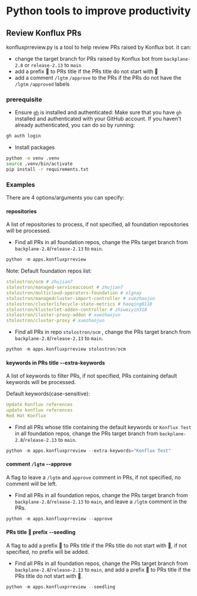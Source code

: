 # Python tools to improve productivity

## Review Konflux PRs

konfluxprreview.py is a tool to help review PRs raised by Konflux bot. it can:

- change the target branch for PRs raised by Konflux bot from `backplane-2.8` or `release-2.13` to `main`
- add a prefix 🌱 to PRs title if the PRs title do not start with 🌱
- add a comment `/lgtm` `/approve` to the PRs if the PRs do not have the `/lgtm` `/approved` labels

### prerequisite

- Ensure [`gh`](https://cli.github.com/) is installed and authenticated:
Make sure that you have `gh` installed and authenticated with your GitHub account. If you haven't already authenticated, you can do so by running:

```sh
gh auth login
```

- Install packages

```sh
python -m venv .venv
source .venv/bin/activate
pip install -r requirements.txt
```

### Examples

There are 4 options/arguments you can specify:

#### repositories

A list of repositories to process, if not specified, all foundation repositories will be processed.

- Find all PRs in all foundation repos, change the PRs target branch from `backplane-2.8`/`release-2.13` to `main`.

```python
python -m apps.konfluxprreview
```

Note: Default foundation repos list:

```yaml
stolostron/ocm # zhujian7
stolostron/managed-serviceaccount # zhujian7
stolostron/multicloud-operators-foundation # elgnay
stolostron/managedcluster-import-controller # xuezhaojun
stolostron/clusterlifecycle-state-metrics # haoqing0110
stolostron/klusterlet-addon-controller # zhiweiyin318
stolostron/cluster-proxy-addon # xuezhaojun
stolostron/cluster-proxy # xuezhaojun
```

- Find all PRs in repo `stolostron/ocm` , change the PRs target branch from `backplane-2.8`/`release-2.13` to `main`.

```python
python -m apps.konfluxprreview stolostron/ocm
```

#### keywords in PRs title --extra-keywords

A list of keywords to filter PRs, if not specified, PRs containing default keywords will be processed.

Default keywords(case-sensitive):

```yaml
Update Konflux references
update konflux references
Red Hat Konflux
```

- Find all PRs whose title containing the default keywords or `Konflux Test` in all foundation repos, change the PRs target branch from `backplane-2.8`/`release-2.13` to `main`.

```python
python -m apps.konfluxprreview --extra-keywords="Konflux Test"
```

#### comment `/lgtm` --approve

A flag to leave a `/lgtm` and `approve` comment in PRs, if not specified, no comment will be left.

- Find all PRs in all foundation repos, change the PRs target branch from `backplane-2.8`/`release-2.13` to `main`, and leave a `/lgtm` comment in the PRs.

```python
python -m apps.konfluxprreview --approve
```

#### PRs title 🌱 prefix --seedling

A flag to add a prefix 🌱 to PRs title if the PRs title do not start with 🌱, if not specified, no prefix will be added.

- Find all PRs in all foundation repos, change the PRs target branch from `backplane-2.8`/`release-2.13` to `main`, and add a prefix 🌱 to PRs title if the PRs title do not start with 🌱.

```python
python -m apps.konfluxprreview --seedling
```
